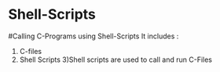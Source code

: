 # Shell-Scripts
#Calling C-Programs using Shell-Scripts
It includes :
1) C-files
2) Shell Scripts
3)Shell scripts are used to call and run C-Files
